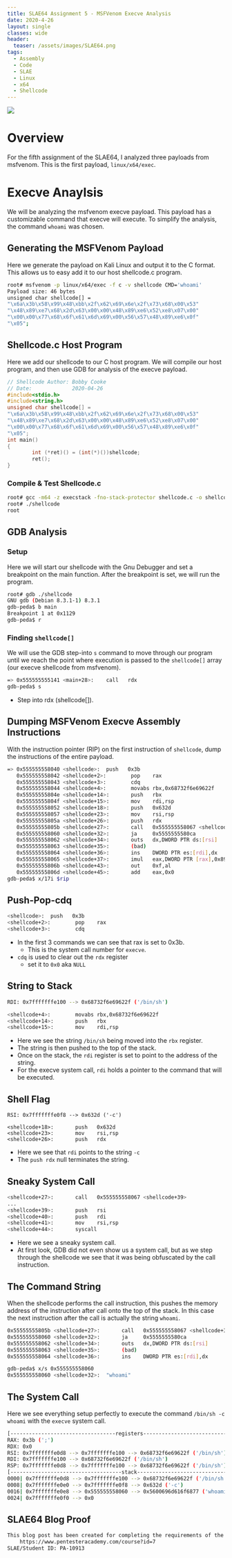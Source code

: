 ```yaml
---
title: SLAE64 Assignment 5 - MSFVenom Execve Analysis
date: 2020-4-26
layout: single
classes: wide
header:
  teaser: /assets/images/SLAE64.png
tags:
  - Assembly
  - Code
  - SLAE
  - Linux
  - x64
  - Shellcode
--- 
```

![](/assets/images/SLAE64.png)

# Overview
For the fifth assignment of the SLAE64, I analyzed three payloads from msfvenom. This is the first payload, `linux/x64/exec`.

# Execve Anaylsis
We will be analyzing the msfvenom execve payload. This payload has a customizable command that execve will execute. To simplify the analysis, the command `whoami` was chosen.
## Generating the MSFVenom Payload
Here we generate the payload on Kali Linux and output it to the C format. This allows us to easy add it to our host shellcode.c program.
```bash
root# msfvenom -p linux/x64/exec -f c -v shellcode CMD='whoami'
Payload size: 46 bytes
unsigned char shellcode[] =
"\x6a\x3b\x58\x99\x48\xbb\x2f\x62\x69\x6e\x2f\x73\x68\x00\x53"
"\x48\x89\xe7\x68\x2d\x63\x00\x00\x48\x89\xe6\x52\xe8\x07\x00"
"\x00\x00\x77\x68\x6f\x61\x6d\x69\x00\x56\x57\x48\x89\xe6\x0f"
"\x05";
```

## Shellcode.c Host Program
Here we add our shellcode to our C host program. We will compile our host program, and then use GDB for analysis of the execve payload.
```c
// Shellcode Author: Bobby Cooke
// Date:             2020-04-26
#include<stdio.h>
#include<string.h>
unsigned char shellcode[] =
"\x6a\x3b\x58\x99\x48\xbb\x2f\x62\x69\x6e\x2f\x73\x68\x00\x53"
"\x48\x89\xe7\x68\x2d\x63\x00\x00\x48\x89\xe6\x52\xe8\x07\x00"
"\x00\x00\x77\x68\x6f\x61\x6d\x69\x00\x56\x57\x48\x89\xe6\x0f"
"\x05";
int main()
{
        int (*ret)() = (int(*)())shellcode;
        ret();
}
```

### Compile & Test Shellcode.c
```bash
root# gcc -m64 -z execstack -fno-stack-protector shellcode.c -o shellcode
root# ./shellcode
root
```

## GDB Analysis
### Setup
Here we will start our shellcode with the Gnu Debugger and set a breakpoint on the main function. After the breakpoint is set, we will run the program. 
```bash
root# gdb ./shellcode
GNU gdb (Debian 8.3.1-1) 8.3.1
gdb-peda$ b main
Breakpoint 1 at 0x1129
gdb-peda$ r
```

### Finding `shellcode[]`
We will use the GDB step-into `s` command to move through our program until we reach the point where execution is passed to the `shellcode[]` array (our execve shellcode from msfvenom).
```bash
=> 0x555555555141 <main+28>:    call   rdx
gdb-peda$ s
```
+ Step into rdx (shellcode[]).

## Dumping MSFVenom Execve Assembly Instructions
With the instruction pointer (RIP) on the first instruction of `shellcode`, dump the instructions of the entire payload.
```bash
=> 0x555555558040 <shellcode>:  push   0x3b
   0x555555558042 <shellcode+2>:        pop    rax
   0x555555558043 <shellcode+3>:        cdq
   0x555555558044 <shellcode+4>:        movabs rbx,0x68732f6e69622f
   0x55555555804e <shellcode+14>:       push   rbx
   0x55555555804f <shellcode+15>:       mov    rdi,rsp
   0x555555558052 <shellcode+18>:       push   0x632d
   0x555555558057 <shellcode+23>:       mov    rsi,rsp
   0x55555555805a <shellcode+26>:       push   rdx
   0x55555555805b <shellcode+27>:       call   0x555555558067 <shellcode+39>
   0x555555558060 <shellcode+32>:       ja     0x5555555580ca
   0x555555558062 <shellcode+34>:       outs   dx,DWORD PTR ds:[rsi]
   0x555555558063 <shellcode+35>:       (bad)
   0x555555558064 <shellcode+36>:       ins    DWORD PTR es:[rdi],dx
   0x555555558065 <shellcode+37>:       imul   eax,DWORD PTR [rax],0x89485756
   0x55555555806b <shellcode+43>:       out    0xf,al
   0x55555555806d <shellcode+45>:       add    eax,0x0
gdb-peda$ x/17i $rip
```

## Push-Pop-cdq
```bash
<shellcode>:  push   0x3b
<shellcode+2>:        pop    rax
<shellcode+3>:        cdq
```
+ In the first 3 commands we can see that rax is set to 0x3b. 
  - This is the system call number for `execve`.
+ `cdq` is used to clear out the `rdx` register 
  - set it to `0x0` aka `NULL`


## String to Stack
```bash
RDI: 0x7fffffffe100 --> 0x68732f6e69622f ('/bin/sh')

<shellcode+4>:        movabs rbx,0x68732f6e69622f
<shellcode+14>:       push   rbx
<shellcode+15>:       mov    rdi,rsp
```
+ Here we see the string `/bin/sh` being moved into the `rbx` register.
+ The string is then pushed to the top of the stack.
+ Once on the stack, the `rdi` register is set to point to the address of the string.
+ For the execve system call, `rdi` holds a pointer to the command that will be executed.

## Shell Flag
```
RSI: 0x7fffffffe0f8 --> 0x632d ('-c')

<shellcode+18>:       push   0x632d
<shellcode+23>:       mov    rsi,rsp
<shellcode+26>:       push   rdx
```
+ Here we see that `rdi` points to the string `-c`
+ The `push rdx` null terminates the string.

## Sneaky System Call
```bash
<shellcode+27>:       call   0x555555558067 <shellcode+39>
...
<shellcode+39>:       push   rsi
<shellcode+40>:       push   rdi
<shellcode+41>:       mov    rsi,rsp
<shellcode+44>:       syscall
```
+ Here we see a sneaky system call. 
+ At first look, GDB did not even show us a system call, but as we step through the shellcode we see that it was being obfuscated by the call instruction.

## The Command String
When the shellcode performs the call instruction, this pushes the memory address of the instruction after call onto the top of the stack. In this case the next instruction after the call is actually the string `whoami`. 
```bash 
0x55555555805b <shellcode+27>:       call   0x555555558067 <shellcode+39>
0x555555558060 <shellcode+32>:       ja     0x5555555580ca
0x555555558062 <shellcode+34>:       outs   dx,DWORD PTR ds:[rsi]
0x555555558063 <shellcode+35>:       (bad)
0x555555558064 <shellcode+36>:       ins    DWORD PTR es:[rdi],dx

gdb-peda$ x/s 0x555555558060
0x555555558060 <shellcode+32>:  "whoami"
```

## The System Call
Here we see everything setup perfectly to execute the command `/bin/sh -c whoami` with the `execve` system call.
```bash
[----------------------------------registers-----------------------------------]
RAX: 0x3b (';')
RDX: 0x0
RSI: 0x7fffffffe0d8 --> 0x7fffffffe100 --> 0x68732f6e69622f ('/bin/sh')
RDI: 0x7fffffffe100 --> 0x68732f6e69622f ('/bin/sh')
RSP: 0x7fffffffe0d8 --> 0x7fffffffe100 --> 0x68732f6e69622f ('/bin/sh')
[------------------------------------stack-------------------------------------]
0000| 0x7fffffffe0d8 --> 0x7fffffffe100 --> 0x68732f6e69622f ('/bin/sh')
0008| 0x7fffffffe0e0 --> 0x7fffffffe0f8 --> 0x632d ('-c')
0016| 0x7fffffffe0e8 --> 0x555555558060 --> 0x5600696d616f6877 ('whoami')
0024| 0x7fffffffe0f0 --> 0x0
```

## SLAE64 Blog Proof
```bash
This blog post has been created for completing the requirements of the x86_64 Assembly Language and Shellcoding on Linux (SLAE64):
    https://www.pentesteracademy.com/course?id=7
SLAE/Student ID: PA-10913
```

